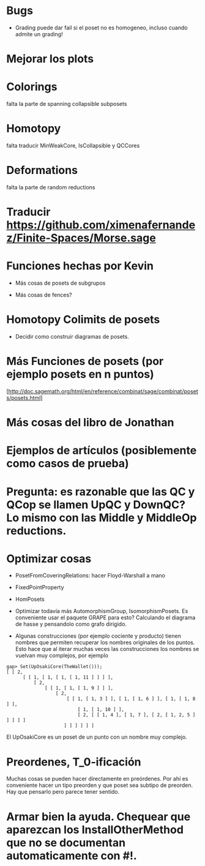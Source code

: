 # Bugs

* Grading puede dar fail si el poset no es homogeneo, incluso cuando admite un grading!

# Mejorar los plots

# Colorings

falta la parte de spanning collapsible subposets

# Homotopy 

falta traducir MinWeakCore, IsCollapsible y QCCores

# Deformations

falta la parte de random reductions

# Traducir https://github.com/ximenafernandez/Finite-Spaces/Morse.sage

# Funciones hechas por Kevin

* Más cosas de posets de subgrupos

* Más cosas de fences?

# Homotopy Colimits de posets

* Decidir como construir diagramas de posets.

# Más Funciones de posets (por ejemplo posets en n puntos)
[http://doc.sagemath.org/html/en/reference/combinat/sage/combinat/posets/posets.html]

# Más cosas del libro de Jonathan

# Ejemplos de artículos (posiblemente como casos de prueba)

# Pregunta: es razonable que las QC y QCop se llamen UpQC y DownQC? Lo mismo con las Middle y MiddleOp reductions.

# Optimizar cosas

* PosetFromCoveringRelations: hacer Floyd-Warshall a mano

* FixedPointProperty

* HomPosets

* Optimizar todavía más AutomorphismGroup, IsomorphismPosets. Es conveniente usar el paquete GRAPE para esto? Calculando el diagrama de hasse y pensandolo como grafo dirigido.

* Algunas construcciones (por ejemplo cociente y producto) tienen nombres que permiten recuperar los nombres originales de los puntos.
Esto hace que al iterar muchas veces las construcciones los nombres se vuelvan muy complejos, por ejemplo
```
gap> Set(UpOsakiCore(TheWallet()));
[ [ 2, 
      [ [ 1, [ 1, [ 1, [ 1, 11 ] ] ] ], 
          [ 2, 
              [ [ 1, [ 1, [ 1, 9 ] ] ], 
                  [ 2, 
                      [ [ 1, [ 1, 3 ] ], [ 1, [ 1, 6 ] ], [ 1, [ 1, 8 ] ], 
                          [ 1, [ 1, 10 ] ], 
                          [ 2, [ [ 1, 4 ], [ 1, 7 ], [ 2, [ 1, 2, 5 ] ] ] ] ] 
                     ] ] ] ] ] ]
```
El UpOsakiCore es un poset de un punto con un nombre muy complejo.

# Preordenes, T_0-ificación

Muchas cosas se pueden hacer directamente en preórdenes. Por ahí es conveniente hacer un tipo preorden y que poset sea subtipo de preorden. Hay que pensarlo pero parece tener sentido.


# Armar bien la ayuda. Chequear que aparezcan los InstallOtherMethod que no se documentan automaticamente con #!.
